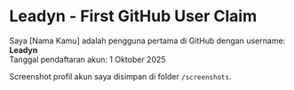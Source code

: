 # Leadyn - First GitHub User Claim

Saya [Nama Kamu] adalah pengguna pertama di GitHub dengan username: **Leadyn**  
Tanggal pendaftaran akun: 1 Oktober 2025  

Screenshot profil akun saya disimpan di folder `/screenshots`.

